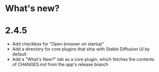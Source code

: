 # What's new?

# 2.4.5
* Add checkbox for "Open browser on startup"
* Add a directory for core plugins that ship with Stable Diffusion UI by default
* Add a "What's New?" tab as a core plugin, which fetches the contents of CHANGES.md from the app's release branch